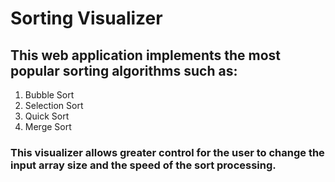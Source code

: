# Sorting Visualizer

## This web application implements the most popular sorting algorithms such as: 
1. Bubble Sort
2. Selection Sort
3. Quick Sort
4. Merge Sort

### This visualizer allows greater control for the user to change the input array size and the speed of the sort processing.
